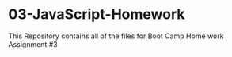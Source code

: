 # 03-JavaScript-Homework
This Repository contains all of the files for Boot Camp Home work Assignment #3
